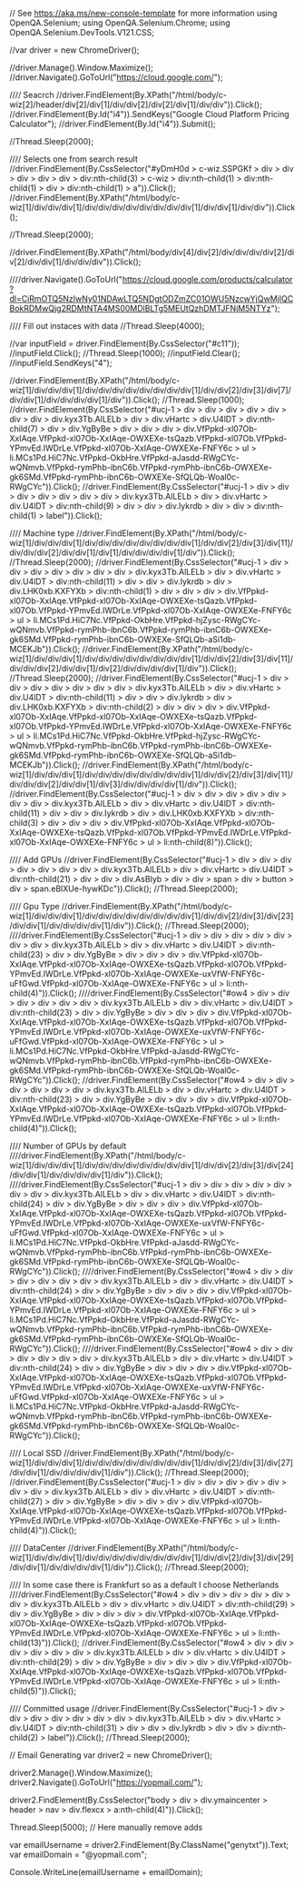 // See https://aka.ms/new-console-template for more information
using OpenQA.Selenium;
using OpenQA.Selenium.Chrome;
using OpenQA.Selenium.DevTools.V121.CSS;

//var driver = new ChromeDriver();

//driver.Manage().Window.Maximize();
//driver.Navigate().GoToUrl("https://cloud.google.com/");

//// Seacrch
//driver.FindElement(By.XPath("/html/body/c-wiz[2]/header/div[2]/div[1]/div/div[2]/div[2]/div[1]/div/div")).Click();
//driver.FindElement(By.Id("i4")).SendKeys("Google Cloud Platform Pricing Calculator");
//driver.FindElement(By.Id("i4")).Submit();

//Thread.Sleep(2000);

//// Selects one from search result
//driver.FindElement(By.CssSelector("#yDmH0d > c-wiz.SSPGKf > div > div > div > div > div > div:nth-child(3) > c-wiz > div:nth-child(1) > div:nth-child(1) > div > div:nth-child(1) > a")).Click();
//driver.FindElement(By.XPath("/html/body/c-wiz[1]/div/div/div[1]/div/div/div/div/div/div/div/div[1]/div/div[1]/div/div")).Click();

//Thread.Sleep(2000);

//driver.FindElement(By.XPath("/html/body/div[4]/div[2]/div/div/div/div[2]/div[2]/div/div[1]/div/div/div")).Click();


////driver.Navigate().GoToUrl("https://cloud.google.com/products/calculator?dl=CiRmOTQ5NzIwNy01NDAwLTQ5NDgtODZmZC01OWU5NzcwYjQwMjIQCBokRDMwQjg2RDMtNTA4MS00MDlBLTg5MEUtQzhDMTJFNjM5NTYz");

//// Fill out instaces with data
//Thread.Sleep(4000);

//var inputField = driver.FindElement(By.CssSelector("#c11"));
//inputField.Click();
//Thread.Sleep(1000);
//inputField.Clear();
//inputField.SendKeys("4");

//driver.FindElement(By.XPath("/html/body/c-wiz[1]/div/div/div[1]/div/div/div/div/div/div/div/div[1]/div/div[2]/div[3]/div[7]/div/div[1]/div/div/div/div[1]/div")).Click();
//Thread.Sleep(1000);
//driver.FindElement(By.CssSelector("#ucj-1 > div > div > div > div > div > div > div > div.kyx3Tb.AlLELb > div > div.vHartc > div.U4lDT > div:nth-child(7) > div > div.YgByBe > div > div > div > div.VfPpkd-xl07Ob-XxIAqe.VfPpkd-xl07Ob-XxIAqe-OWXEXe-tsQazb.VfPpkd-xl07Ob.VfPpkd-YPmvEd.IWDrLe.VfPpkd-xl07Ob-XxIAqe-OWXEXe-FNFY6c > ul > li.MCs1Pd.HiC7Nc.VfPpkd-OkbHre.VfPpkd-aJasdd-RWgCYc-wQNmvb.VfPpkd-rymPhb-ibnC6b.VfPpkd-rymPhb-ibnC6b-OWXEXe-gk6SMd.VfPpkd-rymPhb-ibnC6b-OWXEXe-SfQLQb-Woal0c-RWgCYc")).Click();
//driver.FindElement(By.CssSelector("#ucj-1 > div > div > div > div > div > div > div > div.kyx3Tb.AlLELb > div > div.vHartc > div.U4lDT > div:nth-child(9) > div > div > div.Iykrdb > div > div > div:nth-child(1) > label")).Click();

//// Machine type
//driver.FindElement(By.XPath("/html/body/c-wiz[1]/div/div/div[1]/div/div/div/div/div/div/div/div[1]/div/div[2]/div[3]/div[11]/div/div/div[2]/div/div[1]/div[1]/div/div/div/div[1]/div")).Click();
//Thread.Sleep(2000);
//driver.FindElement(By.CssSelector("#ucj-1 > div > div > div > div > div > div > div > div.kyx3Tb.AlLELb > div > div.vHartc > div.U4lDT > div:nth-child(11) > div > div > div.Iykrdb > div > div.LHK0xb.KXFYXb > div:nth-child(1) > div > div > div > div.VfPpkd-xl07Ob-XxIAqe.VfPpkd-xl07Ob-XxIAqe-OWXEXe-tsQazb.VfPpkd-xl07Ob.VfPpkd-YPmvEd.IWDrLe.VfPpkd-xl07Ob-XxIAqe-OWXEXe-FNFY6c > ul > li.MCs1Pd.HiC7Nc.VfPpkd-OkbHre.VfPpkd-hjZysc-RWgCYc-wQNmvb.VfPpkd-rymPhb-ibnC6b.VfPpkd-rymPhb-ibnC6b-OWXEXe-gk6SMd.VfPpkd-rymPhb-ibnC6b-OWXEXe-SfQLQb-aSi1db-MCEKJb")).Click();
//driver.FindElement(By.XPath("/html/body/c-wiz[1]/div/div/div[1]/div/div/div/div/div/div/div/div[1]/div/div[2]/div[3]/div[11]/div/div/div[2]/div/div[1]/div[2]/div/div/div/div[1]/div")).Click();
//Thread.Sleep(2000);
//driver.FindElement(By.CssSelector("#ucj-1 > div > div > div > div > div > div > div > div.kyx3Tb.AlLELb > div > div.vHartc > div.U4lDT > div:nth-child(11) > div > div > div.Iykrdb > div > div.LHK0xb.KXFYXb > div:nth-child(2) > div > div > div > div.VfPpkd-xl07Ob-XxIAqe.VfPpkd-xl07Ob-XxIAqe-OWXEXe-tsQazb.VfPpkd-xl07Ob.VfPpkd-YPmvEd.IWDrLe.VfPpkd-xl07Ob-XxIAqe-OWXEXe-FNFY6c > ul > li.MCs1Pd.HiC7Nc.VfPpkd-OkbHre.VfPpkd-hjZysc-RWgCYc-wQNmvb.VfPpkd-rymPhb-ibnC6b.VfPpkd-rymPhb-ibnC6b-OWXEXe-gk6SMd.VfPpkd-rymPhb-ibnC6b-OWXEXe-SfQLQb-aSi1db-MCEKJb")).Click();
//driver.FindElement(By.XPath("/html/body/c-wiz[1]/div/div/div[1]/div/div/div/div/div/div/div/div[1]/div/div[2]/div[3]/div[11]/div/div/div[2]/div/div[1]/div[3]/div/div/div/div[1]/div")).Click();
//driver.FindElement(By.CssSelector("#ucj-1 > div > div > div > div > div > div > div > div.kyx3Tb.AlLELb > div > div.vHartc > div.U4lDT > div:nth-child(11) > div > div > div.Iykrdb > div > div.LHK0xb.KXFYXb > div:nth-child(3) > div > div > div > div.VfPpkd-xl07Ob-XxIAqe.VfPpkd-xl07Ob-XxIAqe-OWXEXe-tsQazb.VfPpkd-xl07Ob.VfPpkd-YPmvEd.IWDrLe.VfPpkd-xl07Ob-XxIAqe-OWXEXe-FNFY6c > ul > li:nth-child(8)")).Click();

//// Add GPUs
//driver.FindElement(By.CssSelector("#ucj-1 > div > div > div > div > div > div > div > div.kyx3Tb.AlLELb > div > div.vHartc > div.U4lDT > div:nth-child(21) > div > div > div.AsBIyb > div > div > span > div > button > div > span.eBlXUe-hywKDc")).Click();
//Thread.Sleep(2000);

//// Gpu Type
//driver.FindElement(By.XPath("/html/body/c-wiz[1]/div/div/div[1]/div/div/div/div/div/div/div/div[1]/div/div[2]/div[3]/div[23]/div/div[1]/div/div/div/div[1]/div")).Click();
//Thread.Sleep(2000);
////driver.FindElement(By.CssSelector("#ucj-1 > div > div > div > div > div > div > div > div.kyx3Tb.AlLELb > div > div.vHartc > div.U4lDT > div:nth-child(23) > div > div.YgByBe > div > div > div > div.VfPpkd-xl07Ob-XxIAqe.VfPpkd-xl07Ob-XxIAqe-OWXEXe-tsQazb.VfPpkd-xl07Ob.VfPpkd-YPmvEd.IWDrLe.VfPpkd-xl07Ob-XxIAqe-OWXEXe-uxVfW-FNFY6c-uFfGwd.VfPpkd-xl07Ob-XxIAqe-OWXEXe-FNFY6c > ul > li:nth-child(4)")).Click();
////driver.FindElement(By.CssSelector("#ow4 > div > div > div > div > div > div > div.kyx3Tb.AlLELb > div > div.vHartc > div.U4lDT > div:nth-child(23) > div > div.YgByBe > div > div > div > div.VfPpkd-xl07Ob-XxIAqe.VfPpkd-xl07Ob-XxIAqe-OWXEXe-tsQazb.VfPpkd-xl07Ob.VfPpkd-YPmvEd.IWDrLe.VfPpkd-xl07Ob-XxIAqe-OWXEXe-uxVfW-FNFY6c-uFfGwd.VfPpkd-xl07Ob-XxIAqe-OWXEXe-FNFY6c > ul > li.MCs1Pd.HiC7Nc.VfPpkd-OkbHre.VfPpkd-aJasdd-RWgCYc-wQNmvb.VfPpkd-rymPhb-ibnC6b.VfPpkd-rymPhb-ibnC6b-OWXEXe-gk6SMd.VfPpkd-rymPhb-ibnC6b-OWXEXe-SfQLQb-Woal0c-RWgCYc")).Click();
//driver.FindElement(By.CssSelector("#ow4 > div > div > div > div > div > div > div.kyx3Tb.AlLELb > div > div.vHartc > div.U4lDT > div:nth-child(23) > div > div.YgByBe > div > div > div > div.VfPpkd-xl07Ob-XxIAqe.VfPpkd-xl07Ob-XxIAqe-OWXEXe-tsQazb.VfPpkd-xl07Ob.VfPpkd-YPmvEd.IWDrLe.VfPpkd-xl07Ob-XxIAqe-OWXEXe-FNFY6c > ul > li:nth-child(4)")).Click();

//// Number of GPUs by default
////driver.FindElement(By.XPath("/html/body/c-wiz[1]/div/div/div[1]/div/div/div/div/div/div/div/div[1]/div/div[2]/div[3]/div[24]/div/div[1]/div/div/div/div[1]/div")).Click();
////driver.FindElement(By.CssSelector("#ucj-1 > div > div > div > div > div > div > div > div.kyx3Tb.AlLELb > div > div.vHartc > div.U4lDT > div:nth-child(24) > div > div.YgByBe > div > div > div > div.VfPpkd-xl07Ob-XxIAqe.VfPpkd-xl07Ob-XxIAqe-OWXEXe-tsQazb.VfPpkd-xl07Ob.VfPpkd-YPmvEd.IWDrLe.VfPpkd-xl07Ob-XxIAqe-OWXEXe-uxVfW-FNFY6c-uFfGwd.VfPpkd-xl07Ob-XxIAqe-OWXEXe-FNFY6c > ul > li.MCs1Pd.HiC7Nc.VfPpkd-OkbHre.VfPpkd-aJasdd-RWgCYc-wQNmvb.VfPpkd-rymPhb-ibnC6b.VfPpkd-rymPhb-ibnC6b-OWXEXe-gk6SMd.VfPpkd-rymPhb-ibnC6b-OWXEXe-SfQLQb-Woal0c-RWgCYc")).Click();
////driver.FindElement(By.CssSelector("#ow4 > div > div > div > div > div > div > div.kyx3Tb.AlLELb > div > div.vHartc > div.U4lDT > div:nth-child(24) > div > div.YgByBe > div > div > div > div.VfPpkd-xl07Ob-XxIAqe.VfPpkd-xl07Ob-XxIAqe-OWXEXe-tsQazb.VfPpkd-xl07Ob.VfPpkd-YPmvEd.IWDrLe.VfPpkd-xl07Ob-XxIAqe-OWXEXe-FNFY6c > ul > li.MCs1Pd.HiC7Nc.VfPpkd-OkbHre.VfPpkd-aJasdd-RWgCYc-wQNmvb.VfPpkd-rymPhb-ibnC6b.VfPpkd-rymPhb-ibnC6b-OWXEXe-gk6SMd.VfPpkd-rymPhb-ibnC6b-OWXEXe-SfQLQb-Woal0c-RWgCYc")).Click();
////driver.FindElement(By.CssSelector("#ow4 > div > div > div > div > div > div > div.kyx3Tb.AlLELb > div > div.vHartc > div.U4lDT > div:nth-child(24) > div > div.YgByBe > div > div > div > div.VfPpkd-xl07Ob-XxIAqe.VfPpkd-xl07Ob-XxIAqe-OWXEXe-tsQazb.VfPpkd-xl07Ob.VfPpkd-YPmvEd.IWDrLe.VfPpkd-xl07Ob-XxIAqe-OWXEXe-uxVfW-FNFY6c-uFfGwd.VfPpkd-xl07Ob-XxIAqe-OWXEXe-FNFY6c > ul > li.MCs1Pd.HiC7Nc.VfPpkd-OkbHre.VfPpkd-aJasdd-RWgCYc-wQNmvb.VfPpkd-rymPhb-ibnC6b.VfPpkd-rymPhb-ibnC6b-OWXEXe-gk6SMd.VfPpkd-rymPhb-ibnC6b-OWXEXe-SfQLQb-Woal0c-RWgCYc")).Click();


//// Local SSD
//driver.FindElement(By.XPath("/html/body/c-wiz[1]/div/div/div[1]/div/div/div/div/div/div/div/div[1]/div/div[2]/div[3]/div[27]/div/div[1]/div/div/div/div[1]/div")).Click();
//Thread.Sleep(2000);
//driver.FindElement(By.CssSelector("#ucj-1 > div > div > div > div > div > div > div > div.kyx3Tb.AlLELb > div > div.vHartc > div.U4lDT > div:nth-child(27) > div > div.YgByBe > div > div > div > div.VfPpkd-xl07Ob-XxIAqe.VfPpkd-xl07Ob-XxIAqe-OWXEXe-tsQazb.VfPpkd-xl07Ob.VfPpkd-YPmvEd.IWDrLe.VfPpkd-xl07Ob-XxIAqe-OWXEXe-FNFY6c > ul > li:nth-child(4)")).Click();

//// DataCenter
//driver.FindElement(By.XPath("/html/body/c-wiz[1]/div/div/div[1]/div/div/div/div/div/div/div/div[1]/div/div[2]/div[3]/div[29]/div/div[1]/div/div/div/div[1]/div")).Click();
//Thread.Sleep(2000);

//// In some case there is Frankfurt so as a default I choose Netherlands
////driver.FindElement(By.CssSelector("#ow4 > div > div > div > div > div > div > div.kyx3Tb.AlLELb > div > div.vHartc > div.U4lDT > div:nth-child(29) > div > div.YgByBe > div > div > div > div.VfPpkd-xl07Ob-XxIAqe.VfPpkd-xl07Ob-XxIAqe-OWXEXe-tsQazb.VfPpkd-xl07Ob.VfPpkd-YPmvEd.IWDrLe.VfPpkd-xl07Ob-XxIAqe-OWXEXe-FNFY6c > ul > li:nth-child(13)")).Click();
//driver.FindElement(By.CssSelector("#ow4 > div > div > div > div > div > div > div.kyx3Tb.AlLELb > div > div.vHartc > div.U4lDT > div:nth-child(29) > div > div.YgByBe > div > div > div > div.VfPpkd-xl07Ob-XxIAqe.VfPpkd-xl07Ob-XxIAqe-OWXEXe-tsQazb.VfPpkd-xl07Ob.VfPpkd-YPmvEd.IWDrLe.VfPpkd-xl07Ob-XxIAqe-OWXEXe-FNFY6c > ul > li:nth-child(5)")).Click();


//// Committed usage
//driver.FindElement(By.CssSelector("#ucj-1 > div > div > div > div > div > div > div > div.kyx3Tb.AlLELb > div > div.vHartc > div.U4lDT > div:nth-child(31) > div > div > div.Iykrdb > div > div > div:nth-child(2) > label")).Click();
//Thread.Sleep(2000);


// Email Generating
var driver2 = new ChromeDriver();

driver2.Manage().Window.Maximize();
driver2.Navigate().GoToUrl("https://yopmail.com/");

driver2.FindElement(By.CssSelector("body > div > div.ymaincenter > header > nav > div.flexcx > a:nth-child(4)")).Click();

Thread.Sleep(5000);
// Here manually remove adds


var emailUsername = driver2.FindElement(By.ClassName("genytxt")).Text;
var emailDomain = "@yopmail.com";

Console.WriteLine(emailUsername + emailDomain);


